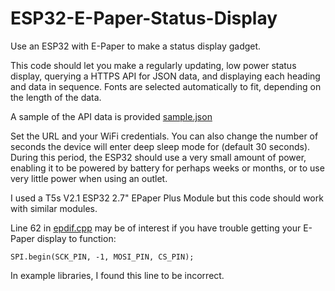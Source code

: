 # ESP32-E-Paper-Status-Display
Use an ESP32 with E-Paper to make a status display gadget.

This code should let you make a regularly updating, low power status display, querying
a HTTPS API for JSON data, and displaying each heading and data in sequence. Fonts are selected automatically to fit, depending on the length of the data.

A sample of the API data is provided [sample.json](https://raw.githubusercontent.com/jonhassall/ESP32-E-Paper-Status-Display/master/sample.json)

Set the URL and your WiFi credentials. You can also change the number of seconds the device will enter deep sleep mode for (default 30 seconds). During this period, the ESP32 should use a very small amount of power, enabling it to be powered by battery for perhaps weeks or months, or to use very little power when using an outlet.

I used a T5s V2.1 ESP32 2.7" EPaper Plus Module but this code should work with similar modules.

Line 62 in [epdif.cpp](https://raw.githubusercontent.com/jonhassall/ESP32-E-Paper-Status-Display/master/epdif.cpp) may be of interest if you have trouble getting your E-Paper display to function:

`SPI.begin(SCK_PIN, -1, MOSI_PIN, CS_PIN);`

In example libraries, I found this line to be incorrect.